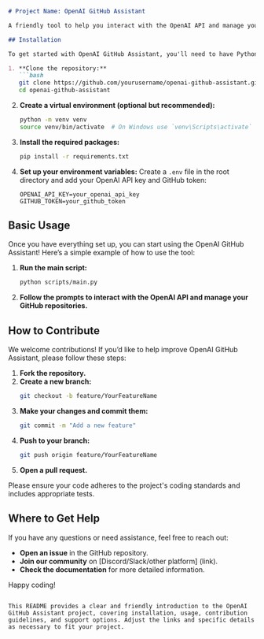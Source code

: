 ```markdown
# Project Name: OpenAI GitHub Assistant

A friendly tool to help you interact with the OpenAI API and manage your GitHub repositories seamlessly.

## Installation

To get started with OpenAI GitHub Assistant, you'll need to have Python installed on your machine. Follow these steps to install the necessary dependencies:

1. **Clone the repository:**
   ```bash
   git clone https://github.com/yourusername/openai-github-assistant.git
   cd openai-github-assistant
   ```

2. **Create a virtual environment (optional but recommended):**
   ```bash
   python -m venv venv
   source venv/bin/activate  # On Windows use `venv\Scripts\activate`
   ```

3. **Install the required packages:**
   ```bash
   pip install -r requirements.txt
   ```

4. **Set up your environment variables:**
   Create a `.env` file in the root directory and add your OpenAI API key and GitHub token:
   ```
   OPENAI_API_KEY=your_openai_api_key
   GITHUB_TOKEN=your_github_token
   ```

## Basic Usage

Once you have everything set up, you can start using the OpenAI GitHub Assistant! Here’s a simple example of how to use the tool:

1. **Run the main script:**
   ```bash
   python scripts/main.py
   ```

2. **Follow the prompts to interact with the OpenAI API and manage your GitHub repositories.**

## How to Contribute

We welcome contributions! If you’d like to help improve OpenAI GitHub Assistant, please follow these steps:

1. **Fork the repository.**
2. **Create a new branch:**
   ```bash
   git checkout -b feature/YourFeatureName
   ```
3. **Make your changes and commit them:**
   ```bash
   git commit -m "Add a new feature"
   ```
4. **Push to your branch:**
   ```bash
   git push origin feature/YourFeatureName
   ```
5. **Open a pull request.**

Please ensure your code adheres to the project's coding standards and includes appropriate tests.

## Where to Get Help

If you have any questions or need assistance, feel free to reach out:

- **Open an issue** in the GitHub repository.
- **Join our community** on [Discord/Slack/other platform] (link).
- **Check the documentation** for more detailed information.

Happy coding!
```

This README provides a clear and friendly introduction to the OpenAI GitHub Assistant project, covering installation, usage, contribution guidelines, and support options. Adjust the links and specific details as necessary to fit your project.
